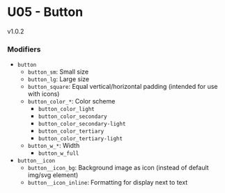 # U05 - Button
v1.0.2

### Modifiers
* `button`
    * `button_sm`: Small size
    * `button_lg`: Large size
    * `button_square`: Equal vertical/horizontal padding (intended for use with icons)
    * `button_color_*`: Color scheme
        * `button_color_light`
        * `button_color_secondary`
        * `button_color_secondary-light`
        * `button_color_tertiary`
        * `button_color_tertiary-light`
    * `button_w_*`: Width
        * `button_w_full`
* `button__icon`
    * `button__icon_bg`: Background image as icon (instead of default img/svg element)
    * `button__icon_inline`: Formatting for display next to text
